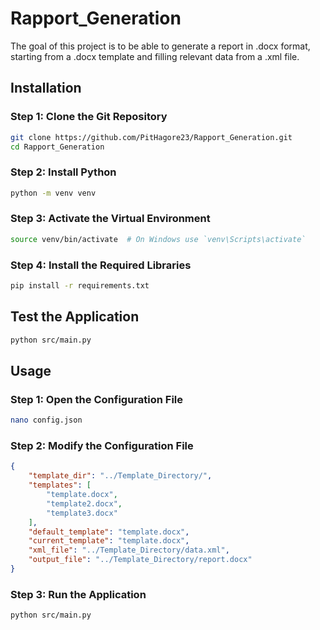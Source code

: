 # Rapport_Generation

The goal of this project is to be able to generate a report in .docx format, starting from a .docx template and filling relevant data from a .xml file.

## Installation

### Step 1: Clone the Git Repository

```sh
git clone https://github.com/PitHagore23/Rapport_Generation.git
cd Rapport_Generation
```

### Step 2: Install Python

```sh
python -m venv venv
```

### Step 3: Activate the Virtual Environment

```sh
source venv/bin/activate  # On Windows use `venv\Scripts\activate`
``` 

### Step 4: Install the Required Libraries

```sh
pip install -r requirements.txt
```

## Test the Application

```sh
python src/main.py
```

## Usage

### Step 1: Open the Configuration File

```sh
nano config.json
```

### Step 2: Modify the Configuration File

```json
{
    "template_dir": "../Template_Directory/",
    "templates": [
        "template.docx",
        "template2.docx",
        "template3.docx"
    ],
    "default_template": "template.docx",
    "current_template": "template.docx",
    "xml_file": "../Template_Directory/data.xml",
    "output_file": "../Template_Directory/report.docx"
}
```

### Step 3: Run the Application

```sh
python src/main.py
```
